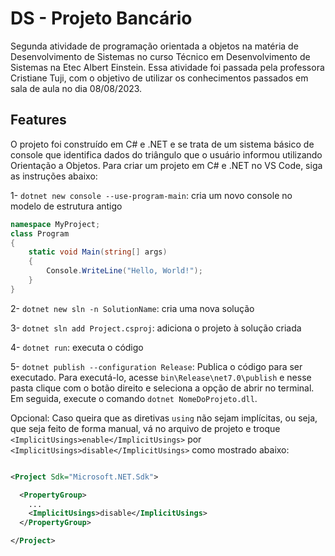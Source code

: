 # DS - Projeto Bancário
Segunda atividade de programação orientada a objetos na matéria de Desenvolvimento de Sistemas no curso Técnico em Desenvolvimento de Sistemas na Etec Albert Einstein.
Essa atividade foi passada pela professora Cristiane Tuji, com o objetivo de utilizar os conhecimentos passados em sala de aula no dia 08/08/2023.

## Features

O projeto foi construído em C# e .NET e se trata de um sistema básico de console que identifica dados do triângulo que o usuário informou utilizando Orientação a Objetos.
Para criar um projeto em C# e .NET no VS Code, siga as instruções abaixo:

1- `dotnet new console --use-program-main`: cria um novo console no modelo de estrutura antigo

~~~C#
namespace MyProject;
class Program
{
    static void Main(string[] args)
    {
        Console.WriteLine("Hello, World!");
    }
}
~~~

2- `dotnet new sln -n SolutionName`: cria uma nova solução

3- `dotnet sln add Project.csproj`: adiciona o projeto à solução criada

4- `dotnet run`: executa o código

5- `dotnet publish --configuration Release`: Publica o código para ser executado. 
Para executá-lo, acesse `bin\Release\net7.0\publish` e nesse pasta clique com o botão direito e seleciona a opção de abrir no terminal. Em seguida, execute o comando `dotnet NomeDoProjeto.dll`.

Opcional: Caso queira que as diretivas `using` não sejam implícitas, ou seja, que seja feito de forma manual, vá no arquivo de projeto e troque `<ImplicitUsings>enable</ImplicitUsings>` por `<ImplicitUsings>disable</ImplicitUsings>` como mostrado abaixo:

~~~XML

<Project Sdk="Microsoft.NET.Sdk">

  <PropertyGroup>
    ...
    <ImplicitUsings>disable</ImplicitUsings>
  </PropertyGroup>

</Project>

~~~
